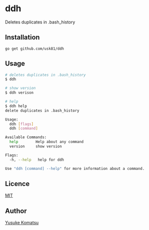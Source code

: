 # ddh
Deletes duplicates in .bash_history

## Installation

```
go get github.com/usk81/ddh
```

## Usage

```bash
# deletes duplicates in .bash_history
$ ddh

# show version
$ ddh verison

# help
$ ddh help
delete duplicates in .bash_history

Usage:
  ddh [flags]
  ddh [command]

Available Commands:
  help        Help about any command
  version     show version

Flags:
  -h, --help   help for ddh

Use "ddh [command] --help" for more information about a command.
```

## Licence

[MIT](https://github.com/usk81/generic/blob/master/LICENSE)

## Author

[Yusuke Komatsu](https://github.com/usk81)
